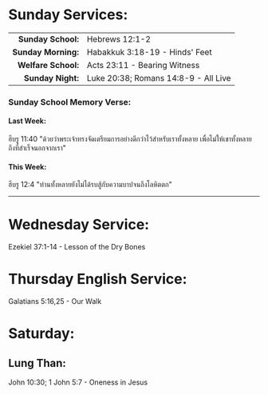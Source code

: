 # Sunday Services:

| | |
| --:|:-- |
| **Sunday School:**  | Hebrews 12:1-2
| **Sunday Morning:** |	Habakkuk 3:18-19 - Hinds' Feet
| **Welfare School:** |	Acts 23:11 - Bearing Witness
| **Sunday Night:**   | Luke 20:38; Romans 14:8-9 - All Live

### Sunday School Memory Verse:
#### Last Week: 
ฮีบรู 11:40 "ด้วยว่าพระเจ้าทรงจัดเตรียมการอย่างดีกว่าไว้สำหรับเราทั้งหลาย เพื่อไม่ให้เขาทั้งหลายถึงที่สำเร็จนอกจากเรา"

#### This Week:
ฮีบรู 12:4 "ท่านทั้งหลายยังไม่ได้รบสู้กับความบาปจนถึงโลหิตตก"

---
# Wednesday Service:
Ezekiel 37:1-14 - Lesson of the Dry Bones

# Thursday English Service:
Galatians 5:16,25 - Our Walk

# Saturday:

## Lung Than:
John 10:30; 1 John 5:7 - Oneness in Jesus
